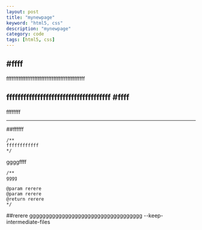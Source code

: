 ```yaml
---
layout: post
title: "mynewpage"
keyword: "html5, css"
description: "mynewpage"
category: code
tags: [html5, css]
---
```


#ffff
---
fffffffffffffffffffffffffffffffffffffffffffff

fffffffffffffffffffffffffffffffffffff
#ffff
---
ffffffff

-----
##ffffff

	/**
 	ffffffffffff
 	*/
 	
ggggffff

	/**
 	gggg
 	
 	@param rerere
 	@param rerere
 	@return rerere
 	*/
 	
##rerere
ggggggggggggggggggggggggggggggggggg
	--keep-intermediate-files


